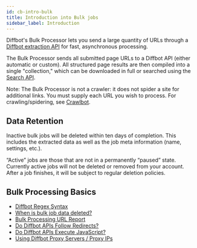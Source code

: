 ```yaml
---
id: cb-intro-bulk
title: Introduction into Bulk jobs
sidebar_label: Introduction
---
```


Diffbot's Bulk Processor lets you send a large quantity of URLs through a [Diffbot extraction API](api-basics-index) for fast, asynchronous processing.

The Bulk Processor sends all submitted page URLs to a Diffbot API (either automatic or custom). All structured page results are then compiled into a single "collection," which can be downloaded in full or searched using the [Search API](cb-basics-search).

Note: The Bulk Processor is not a crawler: it does not spider a site for additional links. You must supply each URL you wish to process. For crawling/spidering, see [Crawlbot](cb-basics-cb).

## Data Retention

Inactive bulk jobs will be deleted within ten days of completion. This includes the extracted data as well as the job meta information (name, settings, etc.).

“Active” jobs are those that are not in a permanently “paused” state. Currently active jobs will not be deleted or removed from your account. After a job finishes, it will be subject to regular deletion policies.

## Bulk Processing Basics

- [Diffbot Regex Syntax](explain-regex)
- [When is bulk job data deleted?](explain-when-crawl-bulk-data-deleted)
- [Bulk Processing URL Report](explain-bulk-url-report)
- [Do Diffbot APIs Follow Redirects?](explain-apis-follow-redirects)
- [Do Diffbot APIs Execute JavaScript?](explain-apis-javascript-support)
- [Using Diffbot Proxy Servers / Proxy IPs](explain-using-different-proxies)